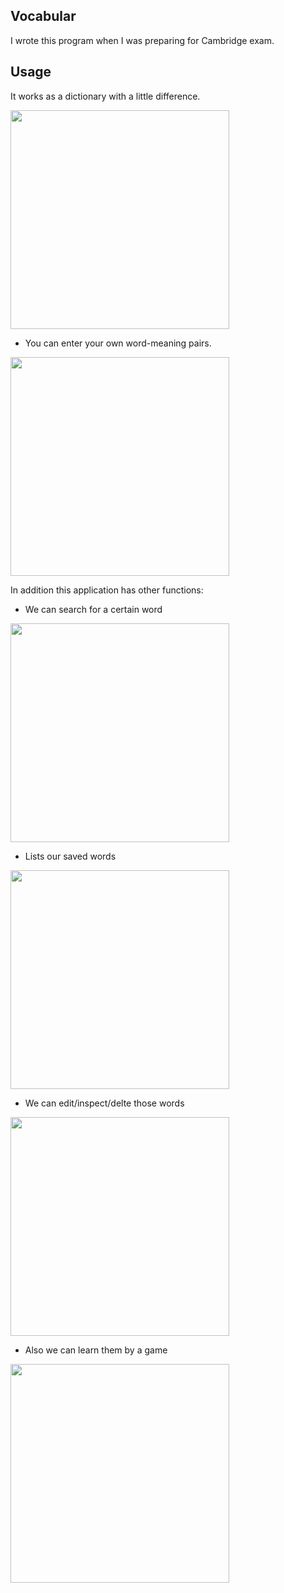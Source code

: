 ## Vocabular
I wrote this program when I was preparing for Cambridge exam.  

## Usage
It works as a dictionary with a little difference. 

<img src="https://i.imgur.com/roKRhWi.jpg" width="350">

* You can enter your own word-meaning pairs. 

<img src="https://i.imgur.com/YQnbcj4.jpg" width="350">


In addition this application has other functions: 

* We can search for a certain word
<img src="https://i.imgur.com/Zn1atY2.jpg" width="350">

* Lists our saved  words
<img src="https://i.imgur.com/ZyydWDV.jpg" width="350">

* We can edit/inspect/delte those words 
<img src="https://i.imgur.com/ykCPLrZ.jpg" width="350">

* Also we can learn them by a game
<img src="https://i.imgur.com/5A97KdM.jpg" width="350">
